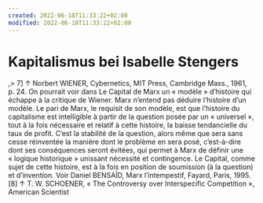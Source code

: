```yaml
---
created: 2022-06-18T11:33:22+02:00
modified: 2022-06-18T11:33:22+02:00
---
```


# Kapitalismus bei Isabelle Stengers

,> 7] ↑ Norbert WIENER, Cybernetics, MIT Press, Cambridge Mass., 1961, p. 24. On pourrait voir dans Le Capital de Marx un « modèle » d’histoire qui échappe à la critique de Wiener. Marx n’entend pas déduire l’histoire d’un modèle. Le pari de Marx, le requisit de son modèle, est que l’histoire du capitalisme est intelligible à partir de la question posée par un « universel », tout à la fois nécessaire et relatif à cette histoire, la baisse tendancielle du taux de profit. C’est la stabilité de la question, alors même que sera sans cesse réinventée la manière dont le problème en sera posé, c’est-à-dire dont ses conséquences seront évitées, qui permet à Marx de définir une « logique historique » unissant nécessité et contingence. Le Capital, comme sujet de cette histoire, est à la fois en position de soumission (à la question) et d’invention. Voir Daniel BENSAÏD, Marx l’intempestif, Fayard, Paris, 1995.
[8] ↑ T. W. SCHOENER, « The Controversy over Interspecific Competition », American Scientist
